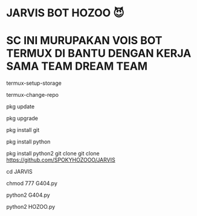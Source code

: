 # JARVIS BOT HOZOO 😈 
# SC INI MURUPAKAN VOIS BOT TERMUX DI BANTU DENGAN KERJA SAMA TEAM DREAM TEAM 
termux-setup-storage 

termux-change-repo 

pkg update 

pkg upgrade 

pkg install git

pkg install python

pkg install python2
git clone git clone https://github.com/SPOKYHOZOOO/JARVIS

cd JARVIS

chmod 777 G404.py

python2 G404.py 

python2 HOZOO.py
